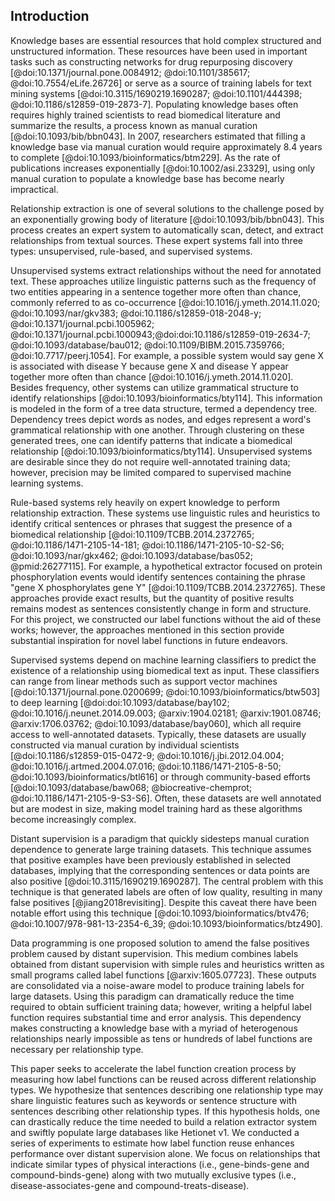 ## Introduction

Knowledge bases are essential resources that hold complex structured and unstructured information. 
These resources have been used in important tasks such as constructing networks for drug repurposing discovery [@doi:10.1371/journal.pone.0084912; @doi:10.1101/385617; @doi:10.7554/eLife.26726] or serve as a source of training labels for text mining systems [@doi:10.3115/1690219.1690287; @doi:10.1101/444398; @doi:10.1186/s12859-019-2873-7]. 
Populating knowledge bases often requires highly trained scientists to read biomedical literature and summarize the results, a process known as manual curation [@doi:10.1093/bib/bbn043].
In 2007, researchers estimated that filling a knowledge base via manual curation would require approximately 8.4 years to complete [@doi:10.1093/bioinformatics/btm229]. 
As the rate of publications increases exponentially [@doi:10.1002/asi.23329], using only manual curation to populate a knowledge base has become nearly impractical. 

Relationship extraction is one of several solutions to the challenge posed by an exponentially growing body of literature [@doi:10.1093/bib/bbn043].
This process creates an expert system to automatically scan, detect, and extract relationships from textual sources.
These expert systems fall into three types: unsupervised, rule-based, and supervised systems.

Unsupervised systems extract relationships without the need for annotated text.
These approaches utilize linguistic patterns such as the frequency of two entities appearing in a sentence together more often than chance, commonly referred to as co-occurrence [@doi:10.1016/j.ymeth.2014.11.020; @doi:10.1093/nar/gkv383; @doi:10.1186/s12859-018-2048-y; @doi:10.1371/journal.pcbi.1005962; @doi:10.1371/journal.pcbi.1000943;@doi:doi:10.1186/s12859-019-2634-7; @doi:10.1093/database/bau012; @doi:10.1109/BIBM.2015.7359766; @doi:10.7717/peerj.1054].
For example, a possible system would say gene X is associated with disease Y because gene X and disease Y appear together more often than chance [@doi:10.1016/j.ymeth.2014.11.020].
Besides frequency, other systems can utilize grammatical structure to identify relationships [@doi:10.1093/bioinformatics/bty114].
This information is modeled in the form of a tree data structure, termed a dependency tree.
Dependency trees depict words as nodes, and edges represent a word's grammatical relationship with one another.
Through clustering on these generated trees, one can identify patterns that indicate a biomedical relationship [@doi:10.1093/bioinformatics/bty114].
Unsupervised systems are desirable since they do not require well-annotated training data; however,  precision may be limited compared to supervised machine learning systems.

Rule-based systems rely heavily on expert knowledge to perform relationship extraction.
These systems use linguistic rules and heuristics to identify critical sentences or phrases that suggest the presence of a biomedical relationship  [@doi:10.1109/TCBB.2014.2372765; @doi:10.1186/1471-2105-14-181; @doi:10.1186/1471-2105-10-S2-S6; @doi:10.1093/nar/gkx462; @doi:10.1093/database/bas052; @pmid:26277115].
For example, a hypothetical extractor focused on protein phosphorylation events would identify sentences containing the phrase "gene X phosphorylates gene Y" [@doi:10.1109/TCBB.2014.2372765].
These approaches provide exact results, but the quantity of positive results remains modest as sentences consistently change in form and structure.
For this project, we constructed our label functions without the aid of these works; however, the approaches mentioned in this section provide substantial inspiration for novel label functions in future endeavors.

Supervised systems depend on machine learning classifiers to predict the existence of a relationship using biomedical text as input.
These classifiers can range from linear methods such as support vector machines [@doi:10.1371/journal.pone.0200699; @doi:10.1093/bioinformatics/btw503] to deep learning [@doi:doi:10.1093/database/bay102; @doi:10.1016/j.neunet.2014.09.003; @arxiv:1904.02181; @arxiv:1901.08746; @arxiv:1706.03762; @doi:10.1093/database/bay060], which all require access to well-annotated datasets.
Typically, these datasets are usually constructed via manual curation by individual scientists [@doi:10.1186/s12859-015-0472-9; @doi:10.1016/j.jbi.2012.04.004; @doi:10.1016/j.artmed.2004.07.016; @doi:10.1186/1471-2105-8-50; @doi:10.1093/bioinformatics/btl616]  or through community-based efforts [@doi:10.1093/database/baw068; @biocreative-chemprot; @doi:10.1186/1471-2105-9-S3-S6].
Often, these datasets are well annotated but are modest in size, making model training hard as these algorithms become increasingly complex.

Distant supervision is a paradigm that quickly sidesteps manual curation dependence to generate large training datasets.
This technique assumes that positive examples have been previously established in selected databases, implying that the corresponding sentences or data points are also positive [@doi:10.3115/1690219.1690287].
The central problem with this technique is that generated labels are often of low quality, resulting in many false positives [@jiang2018revisiting].
Despite this caveat there have been notable effort using this technique [@doi:10.1093/bioinformatics/btv476; @doi:10.1007/978-981-13-2354-6_39; @doi:10.1093/bioinformatics/btz490].

Data programming is one proposed solution to amend the false positives problem caused by distant supervision.
This medium combines labels obtained from distant supervision with simple rules and heuristics written as small programs called label functions  [@arxiv:1605.07723].
These outputs are consolidated via a noise-aware model to produce training labels for large datasets.
Using this paradigm can dramatically reduce the time required to obtain sufficient training data; however, writing a helpful label function requires substantial time and error analysis.
This dependency makes constructing a knowledge base with a myriad of heterogenous relationships nearly impossible as tens or hundreds of label functions are necessary per relationship type.  

This paper seeks to accelerate the label function creation process by measuring how label functions can be reused across different relationship types.
We hypothesize that sentences describing one relationship type may share linguistic features such as keywords or sentence structure with sentences describing other relationship types.
If this hypothesis holds, one can drastically reduce the time needed to build a relation extractor system and swiftly populate large databases like Hetionet v1.
We conducted a series of experiments to estimate how label function reuse enhances performance over distant supervision alone.
We focus on relationships that indicate similar types of physical interactions (i.e., gene-binds-gene and compound-binds-gene) along with two mutually exclusive types (i.e., disease-associates-gene and compound-treats-disease).
